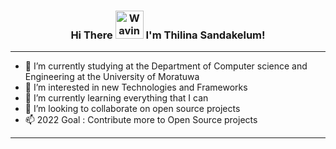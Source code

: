 <h3 align="center">
    Hi There
    <img src="https://raw.githubusercontent.com/nixin72/nixin72/master/wave.gif" 
         alt="Waving hand animated gif"
         height="45"
         width="45" />
    I'm Thilina Sandakelum!
</h3>

---

- 🎒 I’m currently studying at the Department of Computer science and Engineering at the University of Moratuwa
- 📡 I’m interested in new Technologies and Frameworks
- 🌱 I’m currently learning everything that I can
- 💞️ I’m looking to collaborate on open source projects
- 📫 2022 Goal : Contribute more to Open Source projects

---


